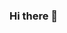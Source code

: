 ### Hi there 👋

<!--
**disjfjdizmfnkf/disjfjdizmfnkf** is a ✨ _special_ ✨ repository because its `README.md` (this file) appears on your GitHub profile.

Here are some ideas to get you started:

- 🔭 I’m currently working on 
- 🌱 I’m currently learning my CS courses.
- 👯 I’m looking to collaborate on ...
- 🤔 I’m looking for help with computer study abroad
- 💬 Ask me about ...
- 📫 How to reach me: zhangheyu@home.hpu.edu.cn
- 😄 Pronouns: ZXX
- ⚡ Fun fact: I'm made of stuff
-->

